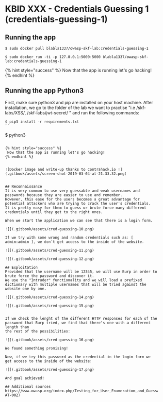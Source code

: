 # KBID XXX - Credentials Guessing 1 (credentials-guessing-1)

## Running the app

```text
$ sudo docker pull blabla1337/owasp-skf-lab:credentials-guessing-1
```

```text
$ sudo docker run -ti -p 127.0.0.1:5000:5000 blabla1337/owasp-skf-lab:credentials-guessing-1
```

{% hint style="success" %}
Now that the app is running let's go hacking!
{% endhint %}

## Running the app Python3

First, make sure python3 and pip are installed on your host machine.
After installation, we go to the folder of the lab we want to practise 
"i.e /skf-labs/XSS/, /skf-labs/jwt-secret/ " and run the following commands:

```
$ pip3 install -r requirements.txt
``

```
$ python3 <labname>
```

{% hint style="success" %}
 Now that the app is running let's go hacking!
{% endhint %}


![Docker image and write-up thanks to Contrahack.io !](.gitbook/assets/screen-shot-2019-03-04-at-21.33.32.png)


## Reconnaissance
It is very common to use very guessable and weak usernames and passwords because they are easier to use and remember. 
However, this ease for the users becomes a great advantage for potential attackers who are trying to crack the user's credentials. 
It is pretty easy for them to guess or brute force many different credentials until they get to the right ones.

When we start the application we can see that there is a login form.

![](.gitbook/assets/cred-guessing-10.png)

If we try with some wrong and random credentials such as: [ admin:admin ], we don`t get access to the inside of the website.

![](.gitbook/assets/cred-guessing-11.png)

![](.gitbook/assets/cred-guessing-12.png) 

## Exploitation
Provided that the username will be 12345, we will use Burp in order to brute force the password and discover it.
We use the "Intruder" functionality and we will load a prefixed dictionary with multiple usernames that will be tried against the website one by one.

![](.gitbook/assets/cred-guessing-14.png)

![](.gitbook/assets/cred-guessing-15.png)


If we check the lenght of the different HTTP responses for each of the password that Burp tried, we find that there's one with a different length than
the rest of the possibilities:

![](.gitbook/assets/cred-guessing-16.png)

We found something promising!

Now, if we try this password as the credential in the login form we get access to the inside of the website:

![](.gitbook/assets/cred-guessing-17.png)

And goal achieved!

## Additional sources
https://www.owasp.org/index.php/Testing_for_User_Enumeration_and_Guessable_User_Account_(OWASP-AT-002)

